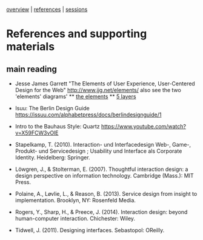 [overview](README.md) | [references](references.md) | [sessions](sessions.md)

# References and supporting materials

## main reading

* Jesse James Garrett "The Elements of User Experience, User-Centered Design for the Web" 
  http://www.jjg.net/elements/
  also see the two 'elements' diagrams'
  ** [the elements](Elements_of_User_Experience_-_Jesse_James_Garrett.png)
  ** [5 layers](5%20layers%20.webp)
  

* Isuu: The Berlin Design Guide
  https://issuu.com/alphabetpress/docs/berlindesignguide/1

* Intro to the Bauhaus Style: Quartz
   https://www.youtube.com/watch?v=X59FCW3vOlE 
  
* Stapelkamp, T. (2010). Interaction- und Interfacedesign Web-, Game-, Produkt- und Servicedesign ; Usability und Interface als Corporate Identity. Heidelberg: Springer. 
* Löwgren, J., & Stolterman, E. (2007). Thoughtful interaction design: a design perspective on information technology. Cambridge (Mass.): MIT Press. 
* Polaine, A., Løvlie, L., & Reason, B. (2013). Service design from insight to implementation. Brooklyn, NY: Rosenfeld Media. 
* Rogers, Y., Sharp, H., & Preece, J. (2014). Interaction design: beyond human-computer interaction. Chichester: Wiley. 
* Tidwell, J. (2011). Designing interfaces. Sebastopol: OReilly. 
